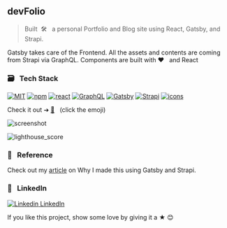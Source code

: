 ## devFolio

> Built &nbsp;🛠 &nbsp; a personal Portfolio and Blog site using React, Gatsby, and Strapi.

Gatsby takes care of the Frontend. All the assets and contents are coming from Strapi via GraphQL. Components are built with ❤️ &nbsp; and React

### 🗃 &nbsp; Tech Stack

[![MIT](https://img.shields.io/badge/License-MIT-628AFF?style=flat&logo=license)](https://github.com/engineeringwitharavind/devFolio/blob/master/LICENSE)
[![npm](https://img.shields.io/npm/v/npm.svg?style=flat-square)](https://www.npmjs.com/package/npm)
[![react](https://img.shields.io/badge/frontend-react-61daf9?style=flat&logo=React)](https://reactjs.org/)
[![GraphQL](https://img.shields.io/badge/using-GraphQL-ec3f77?style=flat&logo=graphql)](https://graphql.org/)
[![Gatsby](https://img.shields.io/badge/using-Gatsby-663399?style=flat&logo=gatsby)](https://www.gatsbyjs.com/)
[![Strapi](https://img.shields.io/badge/using-Strapi-8e74f7?style=flat&logo=strapi)](https://strapi.io/)
[![icons](https://img.shields.io/badge/icons-react--icons-ec5c8d?style=flat&logo=React)](https://react-icons.github.io/react-icons/)

Check it out ➔ [🎉](http://aravind.netlify.com/) &nbsp; (click the emoji)

![screenshot](https://aravind.netlify.app/twitter-img.png)

![lighthouse_score](https://github.com/engineeringwitharavind/devFolio/blob/master/Devfolio%20Performance.png)

### 🔗 &nbsp; Reference

Check out my [article](https://aravind.netlify.app/blogs/how-i-made-this-portfolio-blog-site) on Why I made this using Gatsby and Strapi.

### 💼 &nbsp; LinkedIn

[![Linkedin](https://i.stack.imgur.com/gVE0j.png) LinkedIn](https://www.linkedin.com/in/engineeringwitharavind)

If you like this project, show some love by giving it a ★ 😊
